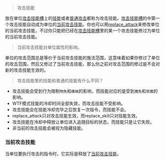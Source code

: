 > 攻击技能

放在单位[攻击技能槽]上的[技能]或者[普通攻击]都称为攻击技能。[攻击技能槽]的中第一个攻击技能自动成为单位的[当前攻击技能]。你也可以用[replace_attack]来修改单位的当前攻击技能，不过你只能把已经在[攻击技能槽]里的某一个攻击技能修过为单位的当前攻击技能。


> 当前攻击技能对单位属性的影响。

单位的攻击范围总是等价于当前攻击技能的施法范围，这意味着如果你修过了单位的攻击范围，然后又修过了当前攻击技能，那么你之前对攻击范围的修过是不会对新的攻击技能生效的。

> 攻击技能里的技能和普通的技能有什么不同？

* 攻击技能会受到行为限制`物免`和`缴械`的影响，而技能对应的是受到`魔免`和`禁魔`的影响。
* WTF模式技能的冷却时间全部失效，而攻击技能不受影响。
* 攻击技能会在技能冷却完毕之后恢复一次指令，而技能不会。
* replace_attack只对攻击技能生效，而replace_skill只对技能生效。
* 攻击技能在冷却中释放让单位进入追随目标的状态，而技能只是让它失败。
* 非当前的攻击技能会被视为隐藏技能。

### 当前攻击技能

当单位要执行攻击的指令时，它实际是释放了[当前攻击技能]。


[replace_attack]: 404
[当前攻击技能]: /ac/term/攻击技能?id=当前攻击技能
[攻击技能槽]: /ac/term/技能槽?id=攻击
[技能]: 404
[普通攻击]: 404
